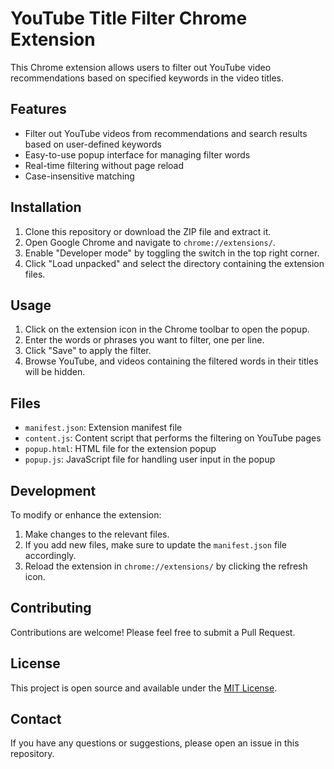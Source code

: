 # YouTube Title Filter Chrome Extension

This Chrome extension allows users to filter out YouTube video recommendations based on specified keywords in the video titles.

## Features

- Filter out YouTube videos from recommendations and search results based on user-defined keywords
- Easy-to-use popup interface for managing filter words
- Real-time filtering without page reload
- Case-insensitive matching

## Installation

1. Clone this repository or download the ZIP file and extract it.
2. Open Google Chrome and navigate to `chrome://extensions/`.
3. Enable "Developer mode" by toggling the switch in the top right corner.
4. Click "Load unpacked" and select the directory containing the extension files.

## Usage

1. Click on the extension icon in the Chrome toolbar to open the popup.
2. Enter the words or phrases you want to filter, one per line.
3. Click "Save" to apply the filter.
4. Browse YouTube, and videos containing the filtered words in their titles will be hidden.

## Files

- `manifest.json`: Extension manifest file
- `content.js`: Content script that performs the filtering on YouTube pages
- `popup.html`: HTML file for the extension popup
- `popup.js`: JavaScript file for handling user input in the popup

## Development

To modify or enhance the extension:

1. Make changes to the relevant files.
2. If you add new files, make sure to update the `manifest.json` file accordingly.
3. Reload the extension in `chrome://extensions/` by clicking the refresh icon.

## Contributing

Contributions are welcome! Please feel free to submit a Pull Request.

## License

This project is open source and available under the [MIT License](LICENSE).

## Contact

If you have any questions or suggestions, please open an issue in this repository.